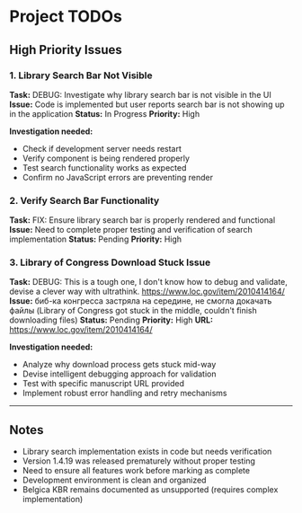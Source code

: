 # Project TODOs

## High Priority Issues

### 1. Library Search Bar Not Visible
**Task:** DEBUG: Investigate why library search bar is not visible in the UI
**Issue:** Code is implemented but user reports search bar is not showing up in the application
**Status:** In Progress
**Priority:** High

**Investigation needed:**
- Check if development server needs restart
- Verify component is being rendered properly  
- Test search functionality works as expected
- Confirm no JavaScript errors are preventing render

### 2. Verify Search Bar Functionality
**Task:** FIX: Ensure library search bar is properly rendered and functional
**Issue:** Need to complete proper testing and verification of search implementation
**Status:** Pending
**Priority:** High

### 3. Library of Congress Download Stuck Issue
**Task:** DEBUG: This is a tough one, I don't know how to debug and validate, devise a clever way with ultrathink. https://www.loc.gov/item/2010414164/
**Issue:** биб-ка конгресса застряла на середине, не смогла докачать файлы (Library of Congress got stuck in the middle, couldn't finish downloading files)
**Status:** Pending
**Priority:** High
**URL:** https://www.loc.gov/item/2010414164/

**Investigation needed:**
- Analyze why download process gets stuck mid-way
- Devise intelligent debugging approach for validation
- Test with specific manuscript URL provided
- Implement robust error handling and retry mechanisms

---

## Notes

- Library search implementation exists in code but needs verification
- Version 1.4.19 was released prematurely without proper testing
- Need to ensure all features work before marking as complete
- Development environment is clean and organized
- Belgica KBR remains documented as unsupported (requires complex implementation)